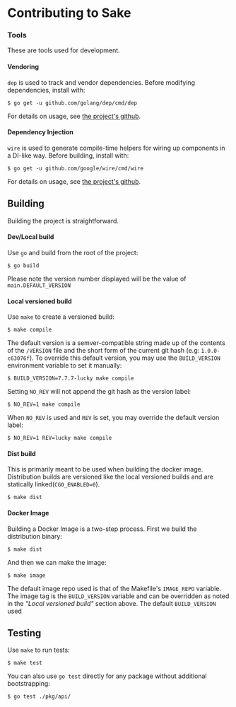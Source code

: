 # Contributing to Sake

### Tools

These are tools used for development.

#### Vendoring

`dep` is used to track and vendor dependencies. Before modifying dependencies, install with:

```
$ go get -u github.com/golang/dep/cmd/dep
```

For details on usage, see [the project's github](https://github.com/golang/dep).

#### Dependency Injection

`wire` is used to generate compile-time helpers for wiring up components in a DI-like way. Before building, install with:

```
$ go get -u github.com/google/wire/cmd/wire
```

For details on usage, see [the project's github](https://github.com/google/wire).

## Building

Building the project is straightforward.

#### Dev/Local build

Use `go` and build from the root of the project:

```
$ go build
```

Please note the version number displayed will be the value of `main.DEFAULT_VERSION`

#### Local versioned build

Use `make` to create a versioned build:

```
$ make compile
```

The default version is a semver-compatible string made up of the contents of the `/VERSION` file and the short form of the current git hash (e.g: `1.0.0-c63076f`). To override this default version, you may use the `BUILD_VERSION` environment variable to set it manually:

```
$ BUILD_VERSION=7.7.7-lucky make compile
```

Setting `NO_REV` will not append the git hash as the version label:

```
$ NO_REV=1 make compile
```

When `NO_REV` is used and `REV` is set, you may override the default version label:

```
$ NO_REV=1 REV=lucky make compile
```

#### Dist build

This is primarily meant to be used when building the docker image. Distribution builds are versioned like the local versioned builds and are statically linked(`CGO_ENABLED=0`).

```
$ make dist
```

#### Docker Image

Building a Docker Image is a two-step process. First we build the distribution binary:

```
$ make dist
```

And then we can make the image:

```
$ make image
```

The default image repo used is that of the Makefile's `IMAGE_REPO` variable. The image tag is the `BUILD_VERSION` variable and can be overridden as noted in the *"Local versioned build"* section above. The default `BUILD_VERSION` used

## Testing

Use `make` to run tests:

```
$ make test
```

You can also use `go test` directly for any package without additional bootstrapping:

```
$ go test ./pkg/api/
```
